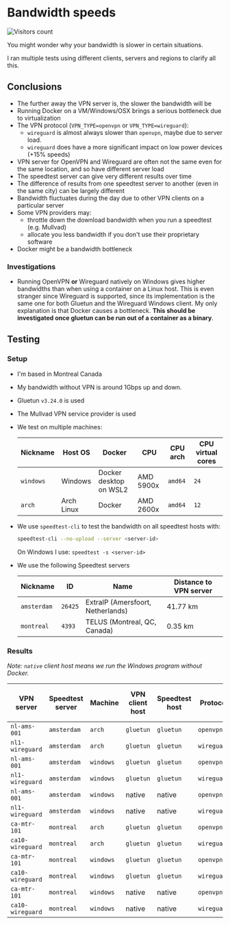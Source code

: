 # Bandwidth speeds

![Visitors count](https://visitor-badge.laobi.icu/badge?page_id=gluetun.faq.bandwidth)

You might wonder why your bandwidth is slower in certain situations.

I ran multiple tests using different clients, servers and regions to clarify all this.

## Conclusions

- The further away the VPN server is, the slower the bandwidth will be
- Running Docker on a VM/Windows/OSX brings a serious bottleneck due to virtualization
- The VPN protocol (`VPN_TYPE=openvpn` or `VPN_TYPE=wireguard`):
  - `wireguard` is almost always slower than `openvpn`, maybe due to server load.
  - `wireguard` does have a more significant impact on low power devices (+15% speeds)
- VPN server for OpenVPN and Wireguard are often not the same even for the same location, and so have different server load
- The speedtest server can give very different results over time
- The difference of results from one speedtest server to another (even in the same city) can be largely different
- Bandwidth fluctuates during the day due to other VPN clients on a particular server
- Some VPN providers may:
  - throttle down the download bandwidth when you run a speedtest (e.g. Mullvad)
  - allocate you less bandwidth if you don't use their proprietary software
- Docker might be a bandwidth bottleneck

### Investigations

- Running OpenVPN **or** Wireguard natively on Windows gives higher bandwidths than when using a container on a Linux host. This is even stranger since Wireguard is supported, since its implementation is the same one for both Gluetun and the Wireguard Windows client. My only explanation is that Docker causes a bottleneck. **This should be investigated once gluetun can be run out of a container as a binary**.

## Testing

### Setup

- I'm based in Montreal Canada
- My bandwidth without VPN is around 1Gbps up and down.
- Gluetun `v3.24.0` is used
- The Mullvad VPN service provider is used
- We test on multiple machines:

    | Nickname | Host OS | Docker | CPU | CPU arch | CPU virtual cores |
    | --- | --- | --- | --- | --- | --- |
    | `windows` | Windows | Docker desktop on WSL2 | AMD 5900x | `amd64` | `24` |
    | `arch` | Arch Linux | Docker | AMD 2600x | `amd64` | `12` |

- We use `speedtest-cli` to test the bandwidth on all speedtest hosts with:

    ```sh
    speedtest-cli --no-upload --server <server-id>
    ```

    On Windows I use: `speedtest -s <server-id>`

- We use the following Speedtest servers

    | Nickname | ID | Name | Distance to VPN server |
    | --- | --- | --- | --- |
    | `amsterdam` | `26425` | ExtraIP (Amersfoort, Netherlands) | 41.77 km |
    | `montreal` | `4393` | TELUS (Montreal, QC, Canada) | 0.35 km |

### Results

*Note: `native` client host means we run the Windows program without Docker.*

| VPN server | Speedtest server | Machine | VPN client host | Speedtest host | Protocol | Highest of 3 download Mbps |
| --- | --- | --- | --- | --- | --- | --- |
| `nl-ams-001` | `amsterdam`  | `arch` | `gluetun` | `gluetun` | `openvpn` | `110` |
| `nl1-wireguard` | `amsterdam` | `arch` | `gluetun` | `gluetun` | `wireguard` | `85` |
| `nl-ams-001` | `amsterdam`  | `windows` | `gluetun` | `gluetun` | `openvpn` | `54` |
| `nl1-wireguard` | `amsterdam` | `windows` | `gluetun` | `gluetun` |  `wireguard` | `42`  |
| `nl-ams-001` | `amsterdam`  | `windows` | native | native | `openvpn` | `206` |
| `nl1-wireguard` | `amsterdam` | `windows` | native | native | `wireguard` | `115` |
| `ca-mtr-101` | `montreal` | `arch` | `gluetun` | `gluetun` | `openvpn` | `310` |
| `ca10-wireguard` | `montreal` | `arch` | `gluetun` | `gluetun` | `wireguard` | `310` |
| `ca-mtr-101` | `montreal` | `windows` | `gluetun` | `gluetun` | `openvpn` | `194` |
| `ca10-wireguard` | `montreal` | `windows` | `gluetun` | `gluetun` |  `wireguard` | `210` |
| `ca-mtr-101` | `montreal` | `windows` | native | native | `openvpn` | `530` |
| `ca10-wireguard` | `montreal` | `windows` | native | native | `wireguard` | `512` |
